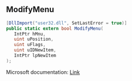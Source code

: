 ## ModifyMenu

```csharp
[DllImport("user32.dll", SetLastError = true)]
public static extern bool ModifyMenu(
   IntPtr hMnu,
   uint uPosition,
   uint uFlags,
   uint uIDNewItem,
   IntPtr lpNewItem
);
```

Microsoft documentation: [Link](https://docs.microsoft.com/en-us/windows/win32/api/winuser/nf-winuser-modifymenuw)
